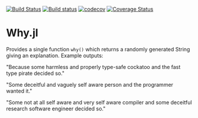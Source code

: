 [![Build Status](https://travis-ci.org/TorkelE/Why.jl.svg?branch=master)](https://travis-ci.org/TorkelE/Why.j)
[![Build status](https://ci.appveyor.com/api/projects/status/f72vlmuvlpux7x6p?svg=true)](https://ci.appveyor.com/project/korsbo/latexify-jl)
[![codecov](https://codecov.io/gh/TorkelE/Why.jl/branch/master/graph/badge.svg)](https://codecov.io/gh/TorkelE/Why.jl)
[![Coverage Status](https://coveralls.io/repos/github/TorkelE/Why.jl/badge.svg)](https://coveralls.io/github/TorkelE/Why.jl)
# Why.jl

Provides a single function `why()` which returns a randomly generated String giving an explanation. Example outputs:

"Because some harmless and properly type-safe cockatoo and the fast type pirate decided so."

"Some deceitful and vaguely self aware person and the programmer wanted it."

"Some not at all self aware and very self aware compiler and some deceitful research software engineer decided so."
